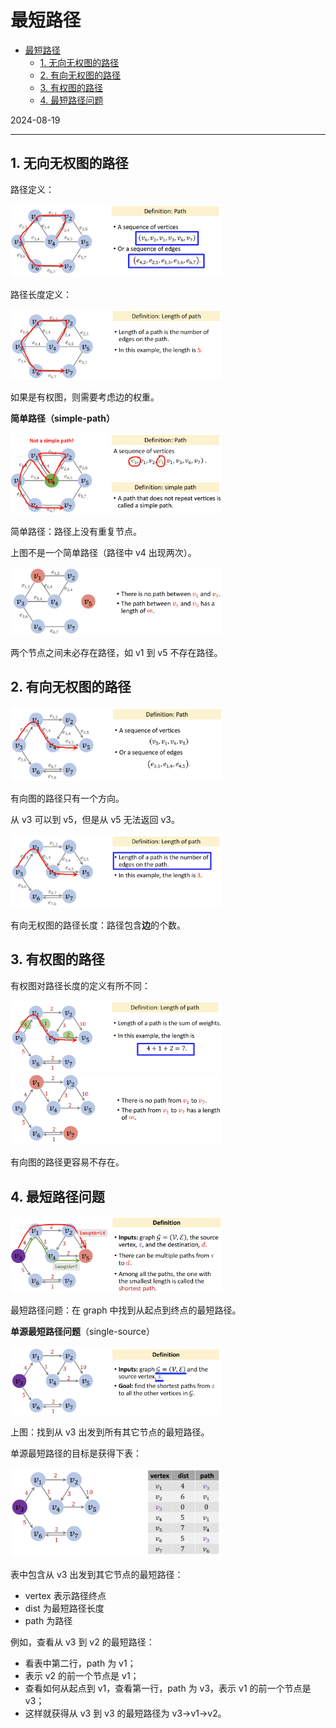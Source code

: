 # 最短路径

- [最短路径](#最短路径)
  - [1. 无向无权图的路径](#1-无向无权图的路径)
  - [2. 有向无权图的路径](#2-有向无权图的路径)
  - [3. 有权图的路径](#3-有权图的路径)
  - [4. 最短路径问题](#4-最短路径问题)

2024-08-19
***

## 1. 无向无权图的路径

路径定义：

<img src="./images/image-20240819143648946.png" alt="image-20240819143648946" style="zoom: 33%;" />

路径长度定义：

<img src="./images/image-20240819143909296.png" alt="image-20240819143909296" style="zoom: 33%;" />

如果是有权图，则需要考虑边的权重。

**简单路径（simple-path）**

<img src="./images/image-20240819144101536.png" alt="image-20240819144101536" style="zoom: 33%;" />

简单路径：路径上没有重复节点。

上图不是一个简单路径（路径中 v4 出现两次）。

<img src="./images/image-20240819144212264.png" alt="image-20240819144212264" style="zoom: 33%;" />

两个节点之间未必存在路径，如 v1 到 v5 不存在路径。

## 2. 有向无权图的路径

<img src="./images/image-20240819144321807.png" alt="image-20240819144321807" style="zoom: 33%;" />

有向图的路径只有一个方向。

从 v3 可以到 v5，但是从 v5 无法返回 v3。

<img src="./images/image-20240819144423139.png" alt="image-20240819144423139" style="zoom: 33%;" />

有向无权图的路径长度：路径包含**边**的个数。

## 3. 有权图的路径

有权图对路径长度的定义有所不同：

<img src="./images/image-20240819144617624.png" alt="image-20240819144617624" style="zoom: 33%;" />

<img src="./images/image-20240819144659825.png" alt="image-20240819144659825" style="zoom: 33%;" />

有向图的路径更容易不存在。

## 4. 最短路径问题

<img src="./images/image-20240819144843856.png" alt="image-20240819144843856" style="zoom: 33%;" />

最短路径问题：在 graph 中找到从起点到终点的最短路径。

**单源最短路径问题**（single-source）

<img src="./images/image-20240819145015329.png" alt="image-20240819145015329" style="zoom: 33%;" />

上图：找到从 v3 出发到所有其它节点的最短路径。

单源最短路径的目标是获得下表：

<img src="./images/image-20240819145145174.png" alt="image-20240819145145174" style="zoom: 33%;" />

表中包含从 v3 出发到其它节点的最短路径：

- vertex 表示路径终点
- dist 为最短路径长度
- path 为路径

例如，查看从 v3 到 v2 的最短路径：

- 看表中第二行，path 为 v1；
- 表示 v2 的前一个节点是 v1；
- 查看如何从起点到 v1，查看第一行，path 为 v3，表示 v1 的前一个节点是 v3；
- 这样就获得从 v3 到 v3 的最短路径为 v3->v1->v2。
